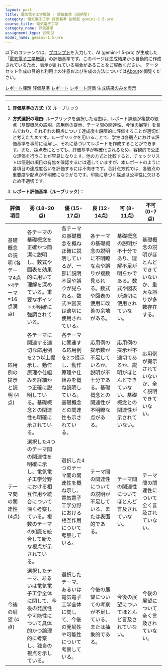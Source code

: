 ```yaml
---
layout: post
title: 電気電子工学概論 - 評価基準 (説明型)
category: 電気電子工学 評価基準 説明型 gemini-1.5-pro
course_title: 電気電子工学
category_name: 評価基準
assignment_type: 説明型
model_name: gemini-1.5-pro
---
```


以下のコンテンツは、[プロンプト](http://127.0.0.1:8000/generated/電気電子工学/gemini-1.5-pro/prompt_評価基準-説明型.md)を入力して、AI (gemini-1.5-pro) が生成した「[電気電子工学概論](/contents/電気電子工学/)」の評価基準です。このページは生成結果から自動的に作成されているため、表示が乱れている場合があることをご容赦ください。
データセット作成の目的と利用上の注意および生成の方法については[About](/About)を御覧ください。

[レポート課題](../レポート課題-説明型)
[評価基準](../評価基準-説明型)
[レポート](../レポート-説明型)
[レポート評価](../レポート評価-説明型)
[生成結果のみを表示](http://127.0.0.1:8000/generated/電気電子工学/gemini-1.5-pro/評価基準-説明型.md)
  

***
***
  
1. **評価基準の方式:** (3) ルーブリック

2. **方式選択の理由:** ルーブリックを選択した理由は、レポート課題が複数の観点（基礎概念の説明、応用例の提示、テーマ間の関連性、今後の展望）を含んでおり、それぞれの観点について達成度を段階的に評価することが適切だと考えたためです。ルーブリックを用いることで、学生は各観点における評価基準を事前に理解し、それに基づいてレポートを作成することができます。また、採点者にとっても、評価基準が明確化されるため、客観的で公正な評価を行うことが容易になります。他の方式と比較すると、チェックリストは個別の項目の有無を確認するには適していますが、本レポートのように各項目の達成度合いを評価するには不向きです。合計点方式では、各観点の重要度や配点が不明確になりがちです。印象に基づく採点は公平性に欠けるため不適切です。

3. **レポート評価基準（ルーブリック）：**

| 評価項目 | 秀 (18-20点) | 優 (15-17点) | 良 (12-14点) | 可 (8-11点) | 不可 (0-7点) |
|---|---|---|---|---|---|
| 基礎概念の説明 (各テーマ4点×4テーマ=16点満点) | 各テーマの基礎概念を正確かつ簡潔に説明し、数式や図表を効果的に用いて理解を深めている。重要なポイントが明確に強調されている。 | 各テーマの基礎概念を概ね正確に説明しているが、一部に説明不足や誤りが見られる。数式や図表は適切に使用されている。 | 各テーマの基礎概念の説明に不明瞭な点や誤りが複数見られる。数式や図表の使用に改善の余地がある。 | 基礎概念の説明が不十分であり、理解不足が明らかである。数式や図表が適切に使用されていない。 | 基礎概念の説明がほとんどできていないか、重大な誤りが多数存在する。 |
| 応用例の提示と説明 (4点) | 各テーマに関連する適切な応用例を2つ以上提示し、動作原理や仕組みを詳細かつ正確に説明している。基礎概念との関連性も明確に示されている。 | 各テーマに関連する応用例を2つ提示し、動作原理や仕組みを概ね説明している。基礎概念との関連性も示されている。 | 応用例の提示数が不足しているか、説明が不十分である。基礎概念との関連性が不明瞭な点がある。 | 応用例の提示が不適切であるか、説明がほとんどできていない。基礎概念との関連性が示されていない。 | 応用例が提示されていないか、全く説明できていない。 |
| テーマ間の関連性 (4点) | 選択した4つのテーマ間の関連性を明確に示し、電気電子工学分野における相互作用や統合について深く考察している。複数のテーマの知識を統合して新たな視点が示されている。 | 選択した4つのテーマ間の関連性を概ね示し、電気電子工学分野における相互作用について考察している。 | テーマ間の関連性についての説明が不足している、または表面的である。 | テーマ間の関連性についてほとんど言及されていない。 | テーマ間の関連性について全く言及されていない。 |
| 今後の展望 (4点) | 選択したテーマ、あるいは電気電子工学全体に関して、今後の発展性や可能性について具体的かつ論理的に考察し、独自の視点を示している。 | 選択したテーマ、あるいは電気電子工学全体に関して、今後の発展性や可能性について考察している。 | 今後の展望についての考察が不足している、または抽象的である。 | 今後の展望についてほとんど言及されていない。 | 今後の展望について全く言及されていない。 |
